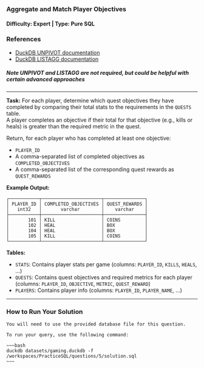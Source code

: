### **Aggregate and Match Player Objectives**

#### **Difficulty:** Expert | **Type:** Pure SQL


### References

- [DuckDB UNPIVOT documentation](https://duckdb.org/docs/sql/statements/unpivot)
- [DuckDB LISTAGG documentation](https://duckdb.org/docs/sql/functions/aggregate#listagg)
##### Note UNPIVOT and LISTAGG are not required, but could be helpful with certain advanced approaches

----- 

**Task:**
For each player, determine which quest objectives they have completed by comparing their total stats to the requirements in the `QUESTS` table.  
A player completes an objective if their total for that objective (e.g., kills or heals) is greater than the required metric in the quest.

Return, for each player who has completed at least one objective:
- `PLAYER_ID`
- A comma-separated list of completed objectives as `COMPLETED_OBJECTIVES`
- A comma-separated list of the corresponding quest rewards as `QUEST_REWARDS`

**Example Output:**
```
┌───────────┬──────────────────────┬───────────────┐
│ PLAYER_ID │ COMPLETED_OBJECTIVES │ QUEST_REWARDS │
│   int32   │       varchar        │    varchar    │
├───────────┼──────────────────────┼───────────────┤
│       101 │ KILL                 │ COINS         │
│       102 │ HEAL                 │ BOX           │
│       104 │ HEAL                 │ BOX           │
│       105 │ KILL                 │ COINS         │
└───────────┴──────────────────────┴───────────────┘
```

**Tables:**
- `STATS`: Contains player stats per game (columns: `PLAYER_ID`, `KILLS`, `HEALS`, ...)
- `QUESTS`: Contains quest objectives and required metrics for each player (columns: `PLAYER_ID`, `OBJECTIVE`, `METRIC`, `QUEST_REWARD`)
- `PLAYERS`: Contains player info (columns: `PLAYER_ID`, `PLAYER_NAME`, ...)

-----

### How to Run Your Solution

```
You will need to use the provided database file for this question.

To run your query, use the following command:

~~~bash
duckdb datasets/gaming.duckdb -f /workspaces/PracticeSQL/questions/5/solution.sql
~~~
```